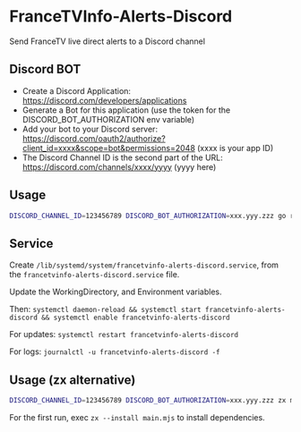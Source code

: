 # FranceTVInfo-Alerts-Discord

Send FranceTV live direct alerts to a Discord channel

## Discord BOT

- Create a Discord Application: https://discord.com/developers/applications
- Generate a Bot for this application (use the token for the DISCORD_BOT_AUTHORIZATION env variable)
- Add your bot to your Discord server: https://discord.com/oauth2/authorize?client_id=xxxx&scope=bot&permissions=2048 (xxxx is your app ID)
- The Discord Channel ID is the second part of the URL: https://discord.com/channels/xxxx/yyyy (yyyy here)

## Usage

```bash
DISCORD_CHANNEL_ID=123456789 DISCORD_BOT_AUTHORIZATION=xxx.yyy.zzz go run main.go
```

## Service

Create `/lib/systemd/system/francetvinfo-alerts-discord.service`, from the `francetvinfo-alerts-discord.service` file.

Update the WorkingDirectory, and Environment variables.

Then: `systemctl daemon-reload && systemctl start francetvinfo-alerts-discord && systemctl enable francetvinfo-alerts-discord`

For updates: `systemctl restart francetvinfo-alerts-discord`

For logs: `journalctl -u francetvinfo-alerts-discord -f`

## Usage (zx alternative)

```bash
DISCORD_CHANNEL_ID=123456789 DISCORD_BOT_AUTHORIZATION=xxx.yyy.zzz zx main.mjs
```

For the first run, exec `zx --install main.mjs` to install dependencies.
